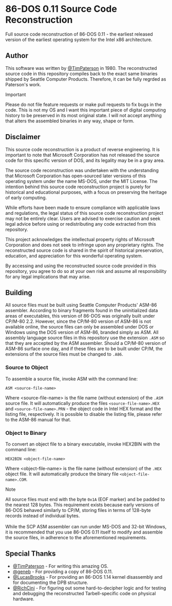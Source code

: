 # 86-DOS 0.11 Source Code Reconstruction
Full source code reconstruction of 86-DOS 0.11 - the earliest released version of the earliest operating system for the Intel x86 architecture.

## Author
This software was written by [@TimPaterson](https://github.com/TimPaterson) in 1980. The reconstructed source code in this repository compiles back to the exact same binaries shipped by Seattle Computer Products. Therefore, it can be fully regrded as Paterson's work.

> [!IMPORTANT]
> Please do not file feature requests or make pull requests to fix bugs in the code. This is not my OS and I want this important piece of digital computing history to be preserved in its most original state. I will not accept anything that alters the assembled binaries in any way, shape or form.

## Disclaimer
This source code reconstruction is a product of reverse engineering. It is important to note that Microsoft Corporation has not released the source code for this specific version of DOS, and its legality may be in a gray area.

The source code reconstruction was undertaken with the understanding that Microsoft Corporation has open-sourced later versions of this operating system under the name MS-DOS, under the MIT License. The intention behind this source code reconstruction project is purely for historical and educational purposes, with a focus on preserving the heritage of early computing.

While efforts have been made to ensure compliance with applicable laws and regulations, the legal status of this source code reconstruction project may not be entirely clear. Users are advised to exercise caution and seek legal advice before using or redistributing any code extracted from this repository.

This project acknowledges the intellectual property rights of Microsoft Corporation and does not seek to infringe upon any proprietary rights. The reconstructed source code is shared in the spirit of historical preservation, education, and appreciation for this wonderful operating system.

By accessing and using the reconstructed source code provided in this repository, you agree to do so at your own risk and assume all responsibility for any legal implications that may arise.

## Building
All source files must be built using Seattle Computer Products' ASM-86 assembler. According to binary fragments found in the uninitialized data areas of executables, this version of 86-DOS was originally built under CP/M-80 2.2. However, since the CP/M-80 version of ASM-86 is not available online, the source files can only be assembled under DOS or Windows using the DOS version of ASM-86, branded simply as ASM. All assembly language source files in this repository use the extension <code>.ASM</code> so that they are accepted by the ASM assembler. Should a CP/M-80 version of ASM-86 surface one day, and if these files are to be built under CP/M, the extensions of the source files must be changed to <code>.A86</code>.

### Source to Object
To assemble a source file, invoke ASM with the command line:

<code>ASM \<source-file-name\></code>

Where \<source-file-name\> is the file name (without extension) of the <code>.ASM</code> source file. It will automatically produce the files <code>\<source-file-name\>.HEX</code> and <code>\<source-file-name\>.PRN</code> - the object code in Intel HEX format and the listing file, respectively. It is possible to disable the listing file, please refer to the ASM-86 manual for that.

### Object to Binary
To convert an object file to a binary executable, invoke HEX2BIN with the command line:

<code>HEX2BIN \<object-file-name\></code>

Where \<object-file-name\> is the file name (without extension) of the <code>.HEX</code> object file. It will automatically produce the binary file <code>\<object-file-name\>.COM</code>.

> [!NOTE]
> All source files must end with the byte <code>0x1A</code> (EOF marker) and be padded to the nearest 128 bytes. This requirement exists because early versions of 86-DOS behaved similarly to CP/M, storing files in terms of 128-byte records instead of individual bytes.<br><br>
> While the SCP ASM assembler can run under MS-DOS and 32-bit Windows, it is recommended that you use 86-DOS 0.11 itself to modify and assemble the source files, in adherence to the aforementioned requirements.

## Special Thanks
* [@TimPaterson](https://github.com/TimPaterson) - For writing this amazing OS.
* [@geneb](https://github.com/geneb) - For providing a copy of 86-DOS 0.11.
* [@LucasBrooks](https://github.com/LucasBrooks) - For providing an 86-DOS 1.14 kernel disassembly and for documenting the DPB structure.
* [@RichCini](https://github.com/RichCini) - For figuring out some hard-to-decipher logic and for testing and debugging the reconstructed Tarbell-specific code on physical hardware.
